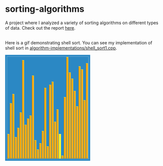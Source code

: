 # sorting-algorithms

A project where I analyzed a variety of sorting algorithms on different types of data. Check out the report [here](sorting-experiments.pdf).

<br>Here is a gif demonstrating shell sort. You can see my implementation of shell sort in [algorithm-implementations/shell_sort1.cpp](algorithm-implementations/shell_sort1.cpp).<br>

![Alt Text](shell.gif)
